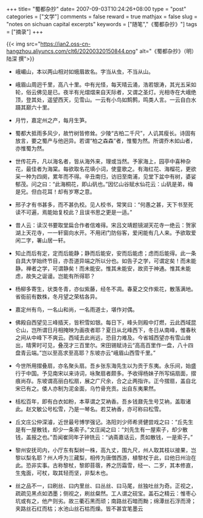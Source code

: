 +++
title= "蜀都杂抄"
date= 2007-09-03T10:24:26+08:00
type = "post"
categories = ["文学"]
comments = false
reward = true
mathjax = false
slug = "notes on sichuan capital excerpts"
keywords = ["随笔","《蜀都杂抄》"]
tags = ["摘录"]
+++

{{< img src="https://ian2.oss-cn-hangzhou.aliyuncs.com/clt6/20200320150844.png" alt="《蜀都杂抄》（明）陆深 撰">}}

* 峨嵋山，本以两山相对如蛾眉故名。字当从虫，不当从山。

* 峨眉山周迥千里，高八十里。中有光怪，每天晴云涌，浩若银涛，其光五采如轮，俗云佛见是已。夜半有光熠熠来自天际者，又谓之圣灯。光相寺在大峨绝顶，登其处，遥望西天，见雪山。一云有小鸟如鹪鹩，鸣类人言。一云自白水蹑其巅六十里。

* 月竹，嘉定州之产，每月生笋。
<!--more-->
* 蜀都大抵雨多风少，故竹树皆修耸。少陵“古柏二千尺”，人讥其瘦长。诗固有放言，要之蜀产与他迥异。若谓“柏之森森”者，惟蜀为然。所谓乔木如山者，亦惟蜀为然。

* 世传花卉，凡以海名者，皆从海外来，理或当然。予家海上，园亭中喜种杂花，最佳者为海棠。每欲取名花填小词，使童歌之。有海红花、海榴花，更欲采一种为四阕，累年而不得。辛丑南归，访旧至南浦，见堂下盆中有树，婆娑郁茂。问之曰：“此海桐花，即山矾也。”因忆山谷赋水仙花云：山矾是弟，梅是兄。但白花耳！却有岁寒之意。

* 邢子才有书甚多，而不甚仇校。见人校书，常笑曰：“何愚之甚，天下书至死读不可遍，焉能始复校此？且误书思之更是一适。”

* 昔人云：读汉书要取堂扁合作者信难得。宋吕文靖题镜湖天花寺一绝云：贺家湖上天花寺，一一轩窗向水开。不用闭门防俗客，爱闲能有几人来。予欲取爱闲二字，署山居一轩。

* 知止而后有定，定而后能静；静而后能安，安而后能虑；虑而后能得。此一条自具大学始终节目，亦吾道异端之所以分也。如告子之学，可谓定矣！而未能静。禅者之学，可谓静矣！而未能安。惟其未能安，故资于神通。惟其未能虑，故失之诞谩。岂能有所得耶？

* 杨柳多寄生，状类冬青，亦似紫藤，经冬不凋。春夏之交作紫花，散落满地。省衙前有数株，冬月望之荣枯各异。

* 嘉定州有鸟，一名山和尚，一名雨道士，堪作对偶。

* 佛殿自西望见三峰插天，皆积雪如银。每日下，峰头则殿中灯燃，云此西域昆仑山，岂所谓日月相掩映为画夜者耶？夏日从北峰西下，冬日从南峰，惟春秋之间从中峰下不爽云。西域去此尚远，恐目力难及。今省城西望亦有雪山耸出，晴霁时可见，叠茂才三百里尔。宋田锡赋诗云“高高百里作一盘，八十四盘青云端。”岂以至高求至高耶？东坡亦云“峨眉山西雪千里。”

* 今世所用摺叠扇，亦名聚头扇。吾乡张东海先生以为贡于东夷。永乐间，始盛行于中国。予见南宋以来诗词，咏聚扇者颇多。予收得杨妹子所写绢扇面，摺痕尚存。东坡谓高丽白松扇，展之广尺余，合之止两指许。正今摺扇，盖自北宋已有之。倭人亦制为泥金面，乌竹骨充贡。出自东夷果然。

* 栝松百年，即有白衣如粉，本草谓之艾衲香。吾乡钱鼐先生号艾衲，盖取诸此。赵文敏公号松雪，乃是一琴名。若艾衲香，亦可称曰松雪。

* 丘文庄公仲深濬，近世最号博学强记。洛阳刘少师希贤健尝戏之曰：“丘先生是有一屋散钱，却少一条索子。”文庄闻之曰：“刘先生有一屋索子，却少散钱，盖报之也。”吾闻崔同年子钟铣云：“讷斋嘉话云，贯如散钱，一是索子。”

* 黎州安抚司内，小厅东有梨树一株，高九丈，围九尺，州人取其枝以接果，岂黎以梨名耶？州人呼为三藏梨，相传为唐僧西游，植黎杖于此，曰他日州治在此。恐非实事。古称黎杖，黎即苜蓿，养之历霜雪，经一、二岁，其本修直，生鬼面，可杖，取其轻而坚，非梨木也。

* 丝之品不一，曰刷丝、曰内里丝、曰丛丝、曰马尾，丝独吐丝为奇。正视之，疏疏见黑点如洒墨；侧视之，刷丝粲然。工人谓之砚宝。盖石之精云：惟枣心坑或有之，他产则劣。故三衢石黑而顽；南路丝石暗而黝；绵潭丝石浮而滑；夹路丝石红而枯；水池山丝石枯而燥。皆不甚宜笔墨云
